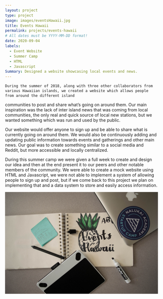 ```yaml
---
layout: project
type: project
image: images/eventsHawaii.jpg
title: Events Hawaii
permalink: projects/events-hawaii
# All dates must be YYYY-MM-DD format!
date: 2020-09-04
labels:
  - Event Website
  - Summer Camp
  - HTML
  - Javascript
Summary: Designed a website showcasing local events and news.
---
```

	During the summer of 2018, along with three other collaborators from various Hawaiian islands, we created a website which allows people from around the different island 
communities to post and share what’s going on around them. Our main inspiration was the lack of inter island news that was coming from local communities, the only real and quick 
source of local new stations, but we wanted something which was run and used by the public. 

Our website would offer anyone to sign up and be able to share what is currently going on around them.  We would also be continuously adding and updating public information 
towards events and gatherings and other main news. Our goal was to create something similar to a social media and Reddit, but more accessible and locally centralized. 

During this summer camp we were given a full week to create and design our idea and then at the end present it to our peers and other notable members of the community. We were 
able to create a mock website using HTML and Javascript, we were not able to implement a system of allowing people to sign up and post, but if we come back to this project we plan 
on implementing that and a data system to store and easily access information. 


<img class="ui medium right floated rounded image" src="../images/eventsHawaiiPromo.jpg">

